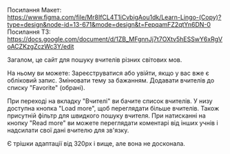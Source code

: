 Посилання Макет:
https://www.figma.com/file/Mr8IfCL4T1iCvbigAou1dk/Learn-Lingo-(Copy)?type=design&node-id=13-671&mode=design&t=FepqamFZ2qtYn6DN-0
Посилання ТЗ:
https://docs.google.com/document/d/1ZB_MFgnnJj7t7OXtv5hESSwY6xRgVoACZKzgZczWc3Y/edit

Загалом, це сайт для пошуку вчителів різних світових мов.

На ньому ви можете: Зареєструватися або увійти, якщо у вас вже є обліковий
запис. Змінювати тему за бажанням. Додавати вчителів до списку "Favorite"
(обрані).

При переході на вкладку "Вчителі" ви бачите список вчителів. У низу доступна
кнопка "Load more", щоб переглядати більше вчителів. Також присутній фільтр для
швидкого пошуку вчителя. При натисканні на кнопку "Read more" ви можете
переглядати коментарі від інших учнів і надсилати свої дані вчителю для зв'язку.

Є трішки адаптації від 320px і вище, але вона не досконала.
